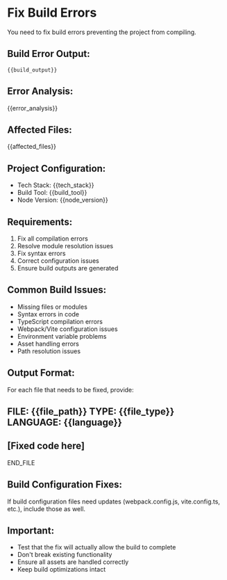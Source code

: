 # Fix Build Errors

You need to fix build errors preventing the project from compiling.

## Build Error Output:
```
{{build_output}}
```

## Error Analysis:
{{error_analysis}}

## Affected Files:
{{affected_files}}

## Project Configuration:
- Tech Stack: {{tech_stack}}
- Build Tool: {{build_tool}}
- Node Version: {{node_version}}

## Requirements:
1. Fix all compilation errors
2. Resolve module resolution issues
3. Fix syntax errors
4. Correct configuration issues
5. Ensure build outputs are generated

## Common Build Issues:
- Missing files or modules
- Syntax errors in code
- TypeScript compilation errors
- Webpack/Vite configuration issues
- Environment variable problems
- Asset handling errors
- Path resolution issues

## Output Format:
For each file that needs to be fixed, provide:

FILE: {{file_path}}
TYPE: {{file_type}}
LANGUAGE: {{language}}
---
[Fixed code here]
---
END_FILE

## Build Configuration Fixes:
If build configuration files need updates (webpack.config.js, vite.config.ts, etc.), include those as well.

## Important:
- Test that the fix will actually allow the build to complete
- Don't break existing functionality
- Ensure all assets are handled correctly
- Keep build optimizations intact